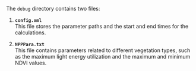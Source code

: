 The `debug` directory contains two files:

1. **`config.xml`**  
    This file stores the parameter paths and the start and end times for the calculations.
    
2. **`NPPPara.txt`**  
    This file contains parameters related to different vegetation types, such as the maximum light energy utilization and the maximum and minimum NDVI values.
